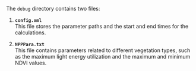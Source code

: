 The `debug` directory contains two files:

1. **`config.xml`**  
    This file stores the parameter paths and the start and end times for the calculations.
    
2. **`NPPPara.txt`**  
    This file contains parameters related to different vegetation types, such as the maximum light energy utilization and the maximum and minimum NDVI values.
